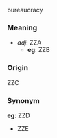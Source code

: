 bureaucracy
### Meaning
+ _adj_: ZZA
	+ __eg__: ZZB

### Origin

ZZC

### Synonym

__eg__: ZZD

+ ZZE


